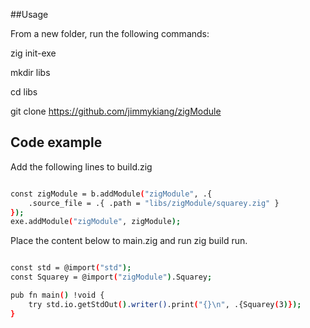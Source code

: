 ##Usage

From a new folder, run the following commands:

zig init-exe

mkdir libs

cd libs

git clone https://github.com/jimmykiang/zigModule

## Code example

Add the following lines to build.zig

```sh

const zigModule = b.addModule("zigModule", .{
    .source_file = .{ .path = "libs/zigModule/squarey.zig" }
});
exe.addModule("zigModule", zigModule);
```

Place the content below to main.zig and run zig build run.

```sh

const std = @import("std");
const Squarey = @import("zigModule").Squarey;

pub fn main() !void {
    try std.io.getStdOut().writer().print("{}\n", .{Squarey(3)});
}
```